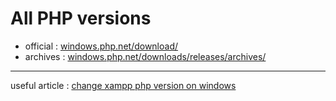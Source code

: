 # All PHP versions
- official : [windows.php.net/download/](https://windows.php.net/download/)
- archives : [windows.php.net/downloads/releases/archives/](https://windows.php.net/downloads/releases/archives/)
---
useful article : [change xampp php version on windows](https://php101.net/tutorial/change-xampp-php-version-on-windows/)
